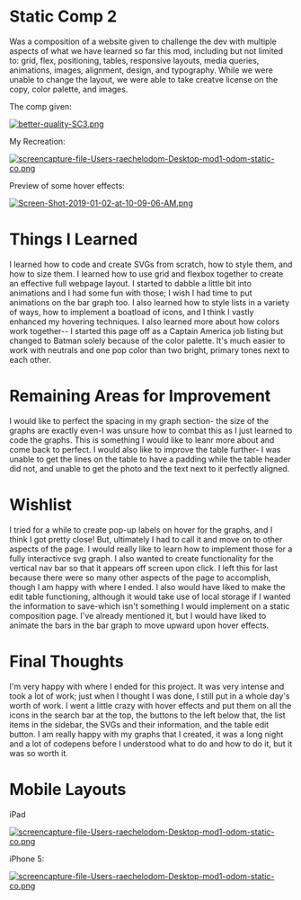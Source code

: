 # Static Comp 2
Was a composition of a website given to challenge the dev with multiple aspects of what we have learned so far this mod, including but not limited to: grid, flex, positioning, tables, responsive layouts, media queries, animations, images, alignment, design, and typography. While we were unable to change the layout, we were able to take creatve license on the copy, color palette, and images.


The comp given:

[![better-quality-SC3.png](https://i.postimg.cc/W3QVwknv/better-quality-SC3.png)](https://postimg.cc/WF6x2tCW)

My Recreation:

[![screencapture-file-Users-raechelodom-Desktop-mod1-odom-static-co.png](https://i.postimg.cc/CxdcCpBN/screencapture-file-Users-raechelodom-Desktop-mod1-odom-static-co.png)](https://postimg.cc/VJQ91TFr)

Preview of some hover effects:

[![Screen-Shot-2019-01-02-at-10-09-06-AM.png](https://i.postimg.cc/d3H8DDBK/Screen-Shot-2019-01-02-at-10-09-06-AM.png)](https://postimg.cc/n9msPFgd)

# Things I Learned

I learned how to code and create SVGs from scratch, how to style them, and how to size them. I learned how to use grid and flexbox together to create an effective full webpage layout. I started to dabble a little bit into animations and I had some fun with those; I wish I had time to put animations on the bar graph too. I also learned how to style lists in a variety of ways, how to implement a boatload of icons, and I think I vastly enhanced my hovering techniques. I also learned more about how colors work together-- I started this page off as a Captain America job listing but changed to Batman solely because of the color palette. It's much easier to work with neutrals and one pop color than two bright, primary tones next to each other.

# Remaining Areas for Improvement

I would like to perfect the spacing in my graph section- the size of the graphs are exactly even-I was unsure how to combat this as I just learned to code the graphs. This is something I would like to leanr more about and come back to perfect. I would also like to improve the table further- I was unable to get the lines on the table to have a padding while the table header did not, and unable to get the photo and the text next to it perfectly aligned.

# Wishlist

I tried for a while to create pop-up labels on hover for the graphs, and I think I got pretty close! But, ultimately I had to call it and move on to other aspects of the page. I would really like to learn how to implement those for a fully interactivce svg graph. I also wanted to create functionality for the vertical nav bar so that it appears off screen upon click. I left this for last because there were so many other aspects of the page to accomplish, though I am happy with where I ended. I also would have liked to make the edit table functioning, although it would take use of local storage if I wanted the information to save-which isn't something I would implement on a static composition page. I've already mentioned it, but I would have liked to animate the bars in the bar graph to move upward upon hover effects.

# Final Thoughts

I'm very happy with where I ended for this project. It was very intense and took a lot of work; just when I thought I was done, I still put in a whole day's worth of work. I went a little crazy with hover effects and put them on all the icons in the search bar at the top, the buttons to the left below that, the list items in the sidebar, the SVGs and their information, and the table edit button. I am really happy with my graphs that I created, it was a long night and a lot of codepens before I understood what to do and how to do it, but it was so worth it.

# Mobile Layouts

iPad

[![screencapture-file-Users-raechelodom-Desktop-mod1-odom-static-co.png](https://i.postimg.cc/L4JmwcMq/screencapture-file-Users-raechelodom-Desktop-mod1-odom-static-co.png)](https://postimg.cc/t7H0VmJy)

iPhone 5:

[![screencapture-file-Users-raechelodom-Desktop-mod1-odom-static-co.png](https://i.postimg.cc/wTKYP3VP/screencapture-file-Users-raechelodom-Desktop-mod1-odom-static-co.png)](https://postimg.cc/SjGPYSH7)
